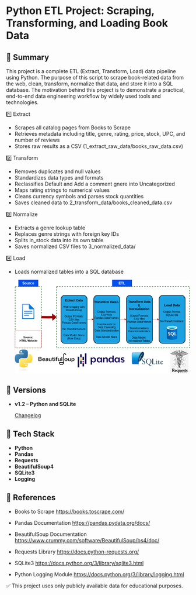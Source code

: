 # Python ETL Project: Scraping, Transforming, and Loading Book Data

## 📌 Summary

This project is a complete ETL (Extract, Transform, Load) data pipeline using Python. The purpose of this script to scrape book-related data from the web, clean, transform, normalize that data, and store it into a SQL database. The motivation behind this project is to demonstrate a practical, end-to-end data engineering workflow by widely used tools and technologies.

1️⃣ Extract
- Scrapes all catalog pages from Books to Scrape
- Retrieves metadata including title, genre, rating, price, stock, UPC, and number of reviews
- Stores raw results as a CSV (1_extract_raw_data/books_raw_data.csv)

2️⃣ Transform
- Removes duplicates and null values
- Standardizes data types and formats
- Reclassifies Default and Add a comment gnere into Uncategorized
- Maps rating strings to numerical values
- Cleans currency symbols and parses stock quantities
- Saves cleaned data to 2_transform_data/books_cleaned_data.csv

3️⃣ Normalize
- Extracts a genre lookup table
- Replaces genre strings with foreign key IDs
- Splits in_stock data into its own table
- Saves normalized CSV files to 3_normalized_data/

4️⃣ Load
- Loads normalized tables into a SQL database

  ![ETL Pipeline Diagram](docs/etl_figure.png)

## 🔄 Versions
- **v1.2 – Python and SQLite**

  [Changelog](CHANGELOG.MD)

## 🧰 Tech Stack
- **Python**
- **Pandas** 
- **Requests**
- **BeautifulSoup4**
- **SQLite3** 
- **Logging**

## 🔗 References

- Books to Scrape
https://books.toscrape.com/

- Pandas Documentation
https://pandas.pydata.org/docs/

- BeautifulSoup Documentation
https://www.crummy.com/software/BeautifulSoup/bs4/doc/

- Requests Library
https://docs.python-requests.org/

- SQLite3
https://docs.python.org/3/library/sqlite3.html

- Python Logging Module
https://docs.python.org/3/library/logging.html

✅ This project uses only publicly available data for educational purposes.
